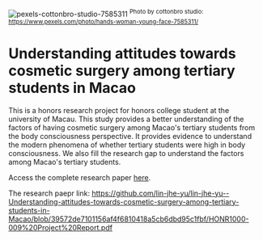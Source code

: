 ![pexels-cottonbro-studio-7585311](https://github.com/lin-jhe-yu/lin-jhe-yu-Best-Lineup-for-the-White-Sox-Baseball-Team/assets/121969452/0a9433c5-a51a-4b35-9ed5-af7204c55958)
<sup>Photo by cottonbro studio: https://www.pexels.com/photo/hands-woman-young-face-7585311/
# Understanding attitudes towards cosmetic surgery among tertiary students in Macao
This is a honors research project for honors college student at the university of Macau. This study provides a better understanding of the factors of having cosmetic surgery among Macao's tertiary students from the body consciousness perspective. It provides evidence to understand the modern phenomena of whether tertiary students were high in body consciousness. We also fill the research gap to understand the factors among Macao's tertiary students.

Access the complete research paper [here](https://github.com/lin-jhe-yu/lin-jhe-yu--Understanding-attitudes-towards-cosmetic-surgery-among-tertiary-students-in-Macao/blob/39572de7101156af4f6810418a5cb6dbd95c1fbf/HONR1000-009%20Project%20Report.pdf).

The research paepr link: https://github.com/lin-jhe-yu/lin-jhe-yu--Understanding-attitudes-towards-cosmetic-surgery-among-tertiary-students-in-Macao/blob/39572de7101156af4f6810418a5cb6dbd95c1fbf/HONR1000-009%20Project%20Report.pdf
